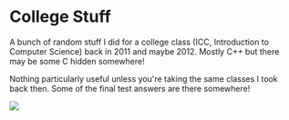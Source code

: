 # College Stuff
A bunch of random stuff I did for a college class (ICC, Introduction to Computer Science) back in 2011 and maybe 2012.
Mostly C++ but there may be some C hidden somewhere!

Nothing particularly useful unless you're taking the same classes I took back then. Some of the final test answers are there somewhere!

![](https://github.com/Montevani/CollegeStuff/blob/main/screensaver.gif)
